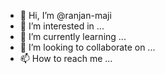 - 👋 Hi, I’m @ranjan-maji
- 👀 I’m interested in ...
- 🌱 I’m currently learning ...
- 💞️ I’m looking to collaborate on ...
- 📫 How to reach me ...

<!---
ranjan-maji/ranjan-maji is a ✨ special ✨ repository because its `README.md` (this file) appears on your GitHub profile.
You can click the Preview link to take a look at your changes.
--->
